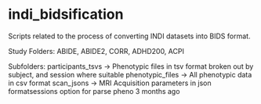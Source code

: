# indi_bidsification
Scripts related to the process of converting INDI datasets into BIDS format.

Study Folders:
ABIDE, ABIDE2, CORR, ADHD200, ACPI

Subfolders:
participants_tsvs	-> Phenotypic files in tsv format broken out by subject, and session where suitable
phenotypic_files -> All phenotypic data in csv format
scan_jsons -> MRI Acquisition parameters in json formatsessions option for parse pheno 3 months ago
